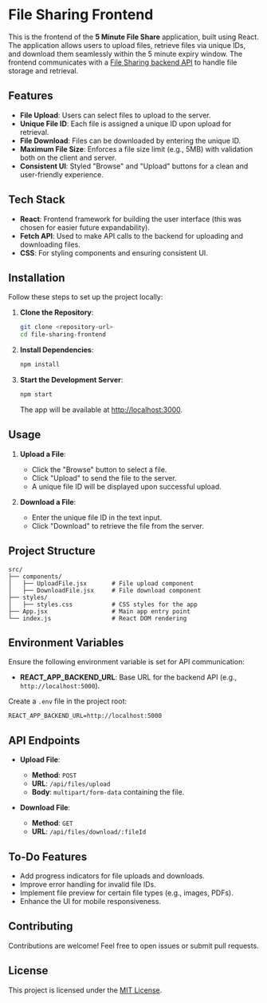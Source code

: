 # File Sharing Frontend

This is the frontend of the **5 Minute File Share** application, built using React. The application allows users to upload files, retrieve files via unique IDs, and download them seamlessly within the 5 minute expiry window. The frontend communicates with a [File Sharing backend API](https://github.com/JaakkoLipp/send-backend) to handle file storage and retrieval. 


## Features

- **File Upload**: Users can select files to upload to the server.
- **Unique File ID**: Each file is assigned a unique ID upon upload for retrieval.
- **File Download**: Files can be downloaded by entering the unique ID.
- **Maximum File Size**: Enforces a file size limit (e.g., 5MB) with validation both on the client and server.
- **Consistent UI**: Styled "Browse" and "Upload" buttons for a clean and user-friendly experience.


## Tech Stack

- **React**: Frontend framework for building the user interface (this was chosen for easier future expandability).
- **Fetch API**: Used to make API calls to the backend for uploading and downloading files.
- **CSS**: For styling components and ensuring consistent UI.


## Installation

Follow these steps to set up the project locally:

1. **Clone the Repository**:

   ```bash
   git clone <repository-url>
   cd file-sharing-frontend
   ```

2. **Install Dependencies**:

   ```bash
   npm install
   ```

3. **Start the Development Server**:
   ```bash
   npm start
   ```
   The app will be available at [http://localhost:3000](http://localhost:3000).


## Usage

1. **Upload a File**:

   - Click the "Browse" button to select a file.
   - Click "Upload" to send the file to the server.
   - A unique file ID will be displayed upon successful upload.

2. **Download a File**:
   - Enter the unique file ID in the text input.
   - Click "Download" to retrieve the file from the server.


## Project Structure

```
src/
├── components/
│   ├── UploadFile.jsx       # File upload component
│   ├── DownloadFile.jsx     # File download component
├── styles/
│   ├── styles.css           # CSS styles for the app
├── App.jsx                  # Main app entry point
└── index.js                 # React DOM rendering
```


## Environment Variables

Ensure the following environment variable is set for API communication:

- **REACT_APP_BACKEND_URL**: Base URL for the backend API (e.g., `http://localhost:5000`).

Create a `.env` file in the project root:

```env
REACT_APP_BACKEND_URL=http://localhost:5000
```


## API Endpoints

- **Upload File**:

  - **Method**: `POST`
  - **URL**: `/api/files/upload`
  - **Body**: `multipart/form-data` containing the file.

- **Download File**:
  - **Method**: `GET`
  - **URL**: `/api/files/download/:fileId`


## To-Do Features

- Add progress indicators for file uploads and downloads.
- Improve error handling for invalid file IDs.
- Implement file preview for certain file types (e.g., images, PDFs).
- Enhance the UI for mobile responsiveness.


## Contributing

Contributions are welcome! Feel free to open issues or submit pull requests.

## License

This project is licensed under the [MIT License](LICENSE).
